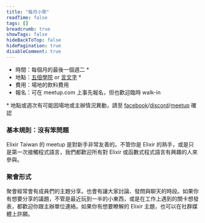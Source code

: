 ```yaml
---
title: "每月小聚"
readTime: false
tags: []
breadcrumb: true
showTags: false
hideBackToTop: false
hidePagination: true
disableComment: true
---
```


- 時間：每個月的最後一個週二 \*
- 地點：[五倍學院](https://www.facebook.com/5xruby) or [言文字](https://www.facebook.com/emoji0701) \*
- 費用：場地的飲料費用
- 報名：可在 meetup.com 上事先報名，但也歡迎臨時 walk-in

\* 地點或週次有可能因場地或主辦情況異動，請至 [facebook](https://www.facebook.com/groups/elixir.tw)/[discord](https://discord.com/invite/9zBmPfrrVP)/[meetup](https://www.meetup.com/elixirtw-taipei) 確認

### 基本規則：沒有笨問題
Elixir Taiwan 的 meetup 是對新手非常友善的。不管你是 Elixir 的熟手，或是只是第一次接觸程式語言，我們都歡迎所有對 Elixir 或函數式程式語言有興趣的人來參與。

### 聚會形式
聚會經常會有成員們的主題分享。也會有讓大家討論、發問與聊天的時段。如果你有想要分享的議題，不管是最近玩到一半的小東西，或是在工作上遇到的關卡想發表，都歡迎你跟主辦單位連絡。如果你有想要瞭解的 Elixir 主題，也可以在社群媒體上許願。
